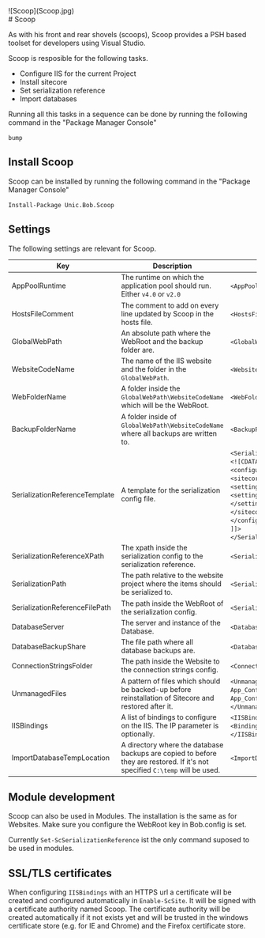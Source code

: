 <div class="chapterlogo">![Scoop](Scoop.jpg)</div>
# Scoop

As with his front and rear shovels (scoops), Scoop provides a PSH based toolset for developers using Visual Studio.

Scoop is resposible for the following tasks.

* Configure IIS for the current Project
* Install sitecore
* Set serialization reference
* Import databases

Running all this tasks in a sequence can be done by running the following command in the "Package Manager Console"

    bump

## Install Scoop
Scoop can be installed by running the following command in the "Package Manager Console"

    Install-Package Unic.Bob.Scoop

## Settings

The following settings are relevant for Scoop.

| Key | Description | Example |
| --- | --- | --- |
| AppPoolRuntime | The runtime on which the application pool should run. Either `v4.0` or `v2.0` | `<AppPoolRuntime>v4.0</AppPoolRuntime>` |
| HostsFileComment | The comment to add on every line updated by Scoop in the hosts file. | `<HostsFileComment>inserted by bob</HostsFileComment>` |
| GlobalWebPath | An absolute path where the WebRoot and the backup folder are. | `<GlobalWebPath>D:\web</GlobalWebPath>` |
| WebsiteCodeName | The name of the IIS website and the folder in the `GlobalWebPath`.  | `<WebsiteCodeName>customer-internet</WebsiteCodeName>` |
| WebFolderName | A folder inside the `GlobalWebPath\WebsiteCodeName` which will be the WebRoot. | `<WebFolderName>Web</WebFolderName>` |
| BackupFolderName | A folder inside of `GlobalWebPath\WebsiteCodeName` where all backups are written to. | `<BackupFolderName>Backup</BackupFolderName>` |
| SerializationReferenceTemplate | A template for the serialization config file. | `<SerializationReferenceTemplate>`<br> `<![CDATA[` <br> `<configuration xmlns:patch="http://www.sitecore.net/xmlconfig/" xmlns:set="http://www.sitecore.net/xmlconfig/set/">` <br> `<sitecore>` <br> `<settings>` <br> `<setting name="SerializationFolder" set:value="" />` <br> `</settings>` <br> `</sitecore>` <br> `</configuration>` <br> `]]>` <br> `</SerializationReferenceTemplate>` |
| SerializationReferenceXPath | The xpath inside the serialization config to the serialization reference.  | `<SerializationReferenceXPath>configuration/sitecore/settings/setting/@set:value</SerializationReferenceXPath>`|
| SerializationPath | The path relative to the website project where the items should be serialized to. | `<SerializationPath>..\..\Serialization</SerializationPath>` |
| SerializationReferenceFilePath | The path inside the WebRoot of the serialization config. | `<SerializationReferenceFilePath>App_Config\Include\Unic.SerializationReference.config</SerializationReferenceFilePath>` |
| DatabaseServer | The server and instance of the Database. | `<DatabaseServer>localhost</DatabaseServer>` |
| DatabaseBackupShare | The file path where all database backups are. | `<DatabaseBackupShare>\\corp.unic.com\sys\backup\unic-dev-mssql2</DatabaseBackupShare>` |
| ConnectionStringsFolder | The path inside the Website to the connection strings config.  | `<ConnectionStringsFolder>App_Config\ConnectionStrings.config</ConnectionStringsFolder>` |
| UnmanagedFiles | A pattern of files which should be backed-up before reinstallation of Sitecore and restored after it. | `<UnmanagedFiles>` <br>  `App_Config\ConnectionStrings.config;` <br> `App_Config\Unmanaged\*` <br> `</UnmanagedFiles>` |
| IISBindings | A list of bindings to configure on the IIS. The IP parameter is optionally. | `<IISBindings>` <br> `<Binding IP="">http://dummy</Binding>` <br> `</IISBindings>` |
| ImportDatabaseTempLocation | A directory where the database backups are copied to before they are restored. If it's not specified `C:\temp` will be used. | `<ImportDatabaseTempLocation>D:\temp</ImportDatabaseTempLocation>`

## Module development

Scoop can also be used in Modules. The installation is the same as for Websites. Make sure you configure the WebRoot key in Bob.config is set.

Currently `Set-ScSerializationReference` ist the only command suposed to be used in modules.

## SSL/TLS certificates
When configuring `IISBindings` with an HTTPS url a certificate will be created
and configured automatically in `Enable-ScSite`. It will be signed with a
certificate authority named Scoop. The certificate authority will be created
automatically if it not exists yet and will be trusted in the windows
certificate store (e.g. for IE and Chrome) and the Firefox certificate store.  
